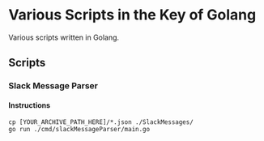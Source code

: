 # Various Scripts in the Key of Golang
Various scripts written in Golang.

## Scripts

### Slack Message Parser


#### Instructions
```console
cp [YOUR_ARCHIVE_PATH_HERE]/*.json ./SlackMessages/
go run ./cmd/slackMessageParser/main.go
```
